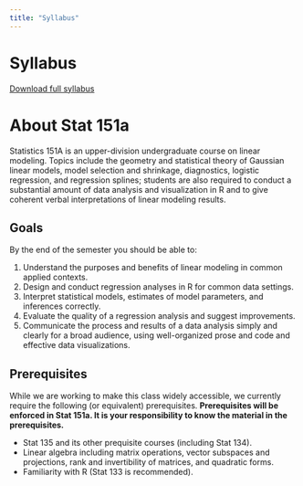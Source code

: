 ```yaml
---
title: "Syllabus"
---
```


# Syllabus

 <a href="assets/Syllabus2025Fall.pdf" target='_blank'>Download full syllabus</a><br>

<!--Jump to:

- [About Stat 151a](#about-stat-151a)
  - [Goals](#goals)
  - [Prerequisites](#prerequisites)-->



# About Stat 151a

Statistics 151A is an upper-division undergraduate course on linear modeling. Topics include the geometry and statistical theory of Gaussian linear models, model selection and shrinkage, diagnostics, logistic regression, and regression splines; students are also required to conduct a substantial amount of data analysis and visualization in R and to give coherent verbal interpretations of linear modeling results. 


## Goals

By the end of the semester you should be able to:

1.	Understand the purposes and benefits of linear modeling in common applied contexts.
2.	Design and conduct regression analyses in R for common data settings.
3.	Interpret statistical models, estimates of model parameters, and inferences correctly.
4.	Evaluate the quality of a regression analysis and suggest improvements.
5.	Communicate the process and results of a data analysis simply and clearly for a broad audience, using well-organized prose and code and effective data visualizations.

## Prerequisites

While we are working to make this class widely accessible, we currently require the following (or equivalent) prerequisites. **Prerequisites will be enforced in Stat 151a. It is your responsibility to know the material in the prerequisites.**
- Stat 135 and its other prequisite courses (including Stat 134).
- Linear algebra including matrix operations, vector subspaces and projections, rank and invertibility of matrices, and quadratic forms.
- Familiarity with R (Stat 133 is recommended).


